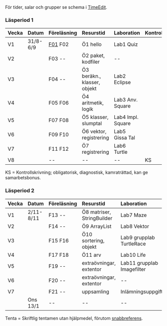 För tider, salar och grupper se schema i [TimeEdit].

### Läsperiod 1 ###

| Vecka| Datum        | Föreläsning | Resurstid                    | Laboration          |Kontroll|
|:-----|:-------------|:------------|:-----------                  |:--------------------|:-------|
| V1   | 31/8-6/9     | [F01] F02   | Ö1 hello                     | Lab1 Quiz           |        |
| V2   |              | F03  --     | Ö2 paket, kodfiler           | --                  |        |
| V3   |              | F04  --     | Ö3 beräkn., klasser, objekt  | Lab2 Eclipse        |        |
| V4   |              | F05 F06     | Ö4 aritmetik, logik          | Lab3 Anv. Square    |        |
| V5   |              | F07 F08     | Ö5 klasser, slumptal         | Lab4 Impl. Square   |        |
| V6   |              | F09 F10     | Ö6 vektor, registrering      | Lab5 Gissa Tal      |        |
| V7   |              | F11 F12     | Ö7 registrering              | Lab6 Turtle         |        |
| V8   |              | --          | --                           | --                  | KS     |

KS = Kontrollskrivning; obligatorisk, diagnostisk, kamraträttad, kan ge samarbetsbonus.

### Läsperiod 2

| Vecka| Datum        | Föreläsning | Resurstid                    | Laboration                |Kontroll|
|:-----|:-------------|:------------|:-----------                  |:---------------------     |:-------|
| V1   | 2/11-8/11    | F13 --      | Ö8 matriser, StringBuilder   | Lab7 Maze                 |        |
| V2   |              | F14 --      | Ö9 ArrayList                 | Lab8 Vektor               |        |
| V3   |              | F15 F16     | Ö10 sortering, objekt        | Lab9 grupplab TurtleRace  |        |
| V4   |              | F17 F18     | Ö11 arv                      | Lab10 Life                |        |
| V5   |              | F19 --      | extraövningar, extentor      | Lab11 grupplab Imagefilter|        | 
| V6   |              | F20 --      | extraövningar, extentor      | --                        |        |
| V7   |              | F21 --      | uppsamling                   | Inlämningsuppgift         |        |
|      | Ons 13/1     | --          | --                           | --                        | Tenta  |

Tenta = Skriftlig tentamen utan hjälpmedel, förutom [snabbreferens].

[TimeEdit]: http://cs.lth.se/eda016/schema   
[F01]: http://fileadmin.cs.lth.se/cs/Education/EDA016/lectures/f01.pdf
[snabbreferens]: http://cs.lth.se/eda016/javaref
